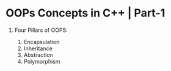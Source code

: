 # OOPs Concepts in C++ | Part-1

1. Four Pillars of OOPS:

    1. Encapsulation
    2. Inheritance
    3. Abstraction
    4. Polymorphism

